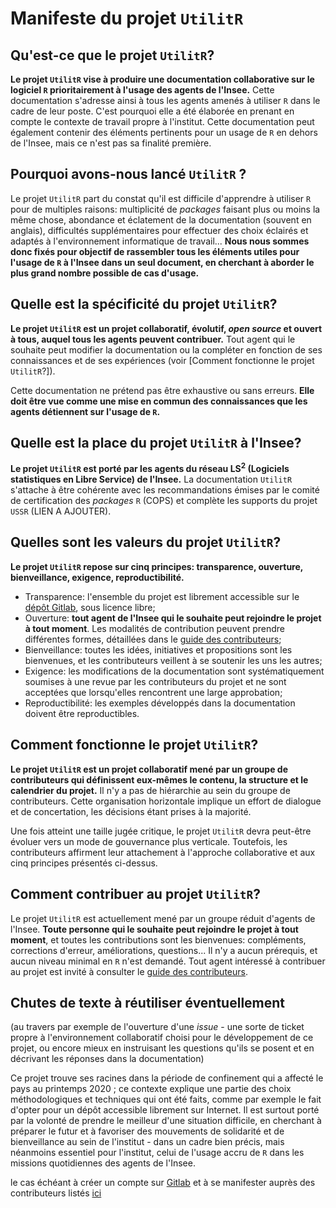 # Manifeste du projet `UtilitR`

## Qu'est-ce que le projet `UtilitR`?

**Le projet `UtilitR` vise à produire une documentation collaborative sur le logiciel `R` prioritairement à l'usage des agents de l'Insee.** Cette documentation s'adresse ainsi à tous les agents amenés à utiliser `R` dans le cadre de leur poste. C'est pourquoi elle a été élaborée en prenant en compte le contexte de travail propre à l'institut. Cette documentation peut également contenir des éléments pertinents pour un usage de `R` en dehors de l'Insee, mais ce n'est pas sa finalité première.

## Pourquoi avons-nous lancé `UtilitR` ?

Le projet `UtilitR` part du constat qu'il est difficile d'apprendre à utiliser `R` pour de multiples raisons: multiplicité de _packages_ faisant plus ou moins la même chose, abondance et éclatement de la documentation (souvent en anglais), difficultés supplémentaires pour effectuer des choix éclairés et adaptés à l'environnement informatique de travail... **Nous nous sommes donc fixés pour objectif de rassembler tous les éléments utiles pour l'usage de `R` à l'Insee dans un seul document, en cherchant à aborder le plus grand nombre possible de cas d'usage.** 

## Quelle est la spécificité du projet `UtilitR`?

**Le projet `UtilitR` est un projet collaboratif, évolutif, *open source* et ouvert à tous, auquel tous les agents peuvent contribuer.** Tout agent qui le souhaite peut modifier la documentation ou la compléter en fonction de ses connaissances et de ses expériences (voir [Comment fonctionne le projet `UtilitR`?]).

Cette documentation ne prétend pas être exhaustive ou sans erreurs. **Elle doit être vue comme une mise en commun des connaissances que les agents détiennent sur l'usage de `R`.**

## Quelle est la place du projet `UtilitR` à l'Insee?

**Le projet `UtilitR` est porté par les agents du réseau LS<sup>2</sup> (Logiciels statistiques en Libre Service) de l'Insee.** La documentation `UtilitR` s'attache à être cohérente avec les recommandations émises par le comité de certification des _packages_ `R` (COPS) et complète les supports du projet `USSR` (LIEN A AJOUTER).

## Quelles sont les valeurs du projet `UtilitR`?

**Le projet `UtilitR` repose sur cinq principes: transparence, ouverture, bienveillance, exigence, reproductibilité.**

- Transparence: l'ensemble du projet est librement accessible sur le [dépôt Gitlab](https://gitlab.com/linogaliana/documentationR), sous licence libre;
- Ouverture: **tout agent de l'Insee qui le souhaite peut rejoindre le projet à tout moment**. Les modalités de contribution peuvent prendre différentes formes, détaillées dans le [guide des contributeurs](CONTRIBUTING.md);
- Bienveillance: toutes les idées, initiatives et propositions sont les bienvenues, et les contributeurs veillent à se soutenir les uns les autres;
- Exigence: les modifications de la documentation sont systématiquement soumises à une revue par les contributeurs du projet et ne sont acceptées que lorsqu'elles rencontrent une large approbation;
- Reproductibilité: les exemples développés dans la documentation doivent être reproductibles. 

## Comment fonctionne le projet `UtilitR`?

**Le projet `UtilitR` est un projet collaboratif mené par un groupe de contributeurs qui définissent eux-mêmes le contenu, la structure et le calendrier du projet.** Il n'y a pas de hiérarchie au sein du groupe de contributeurs. Cette organisation horizontale implique un effort de dialogue et de concertation, les décisions étant prises à la majorité.

Une fois atteint une taille jugée critique, le projet `UtilitR` devra peut-être évoluer vers un mode de gouvernance plus verticale. Toutefois, les contributeurs affirment leur attachement à l'approche collaborative et aux cinq principes présentés ci-dessus.

## Comment contribuer au projet `UtilitR`?

Le projet `UtilitR` est actuellement mené par un groupe réduit d'agents de l'Insee. **Toute personne qui le souhaite peut rejoindre le projet à tout moment**, et toutes les contributions sont les bienvenues: compléments, corrections d'erreur, améliorations, questions... Il n'y a aucun prérequis, et aucun niveau minimal en `R` n'est demandé. Tout agent intéressé à contribuer au projet est invité à consulter le [guide des contributeurs](CONTRIBUTING.md). 

## Chutes de texte à réutiliser éventuellement

(au travers par exemple de l'ouverture d'une _issue_ - une sorte de ticket propre à l'environnement collaboratif choisi pour le développement de ce projet, ou encore mieux en instruisant les questions qu'ils se posent et en décrivant les réponses dans la documentation)

Ce projet trouve ses racines dans la période de confinement qui a affecté le pays au printemps 2020 ; ce contexte explique une partie des choix méthodologiques et techniques qui ont été faits, comme par exemple le fait d'opter pour un dépôt accessible librement sur Internet. Il est surtout porté par la volonté de prendre le meilleur d'une situation difficile, en cherchant à préparer le futur et à favoriser des mouvements de solidarité et de bienveillance au sein de l'institut - dans un cadre bien précis, mais néanmoins essentiel pour l'institut, celui de l'usage accru de `R` dans les missions quotidiennes des agents de l'Insee.

le cas échéant à créer un compte sur [Gitlab](https://gitlab.com) et à se manifester auprès des contributeurs listés [ici](https://gitlab.com/linogaliana/documentationR/-/project_members)
